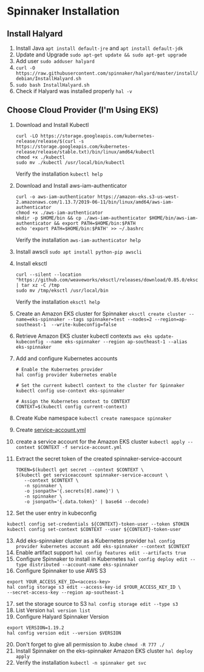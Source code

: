 # Spinnaker Installation
## Install Halyard
1. Install Java `apt install default-jre` and `apt install default-jdk`
2. Update and Upgrade `sudo apt-get update && sudo apt-get upgrade`
3. Add user `sudo adduser halyard`
4. `curl -O https://raw.githubusercontent.com/spinnaker/halyard/master/install/debian/InstallHalyard.sh`
5. `sudo bash InstallHalyard.sh`
6. Check if Halyard was installed properly `hal -v`
## Choose Cloud Provider (I'm Using EKS)
1. Download and Install Kubectl
	```
	curl -LO https://storage.googleapis.com/kubernetes-release/release/$(curl -s https://storage.googleapis.com/kubernetes-release/release/stable.txt)/bin/linux/amd64/kubectl
	chmod +x ./kubectl
	sudo mv ./kubectl /usr/local/bin/kubectl
	```
	Verify the installation `kubectl help`
	
2. Download and Install aws-iam-authenticator
	```
	curl -o aws-iam-authenticator https://amazon-eks.s3-us-west-2.amazonaws.com/1.13.7/2019-06-11/bin/linux/amd64/aws-iam-authenticator
	chmod +x ./aws-iam-authenticator
	mkdir -p $HOME/bin && cp ./aws-iam-authenticator $HOME/bin/aws-iam-authenticator && export PATH=$HOME/bin:$PATH
	echo 'export PATH=$HOME/bin:$PATH' >> ~/.bashrc
	```
	Verify the installation `aws-iam-authenticator help`

3. Install awscli `sudo apt install python-pip awscli`
4. Install eksctl
	```
	curl --silent --location "https://github.com/weaveworks/eksctl/releases/download/0.85.0/eksctl_Linux_amd64.tar.gz" | tar xz -C /tmp
	sudo mv /tmp/eksctl /usr/local/bin
	```
	Verify the installation `eksctl help`

5. Create an Amazon EKS cluster for Spinnaker `eksctl create cluster --name=eks-spinnaker --tags spinnaker=test --nodes=2 --region=ap-southeast-1  --write-kubeconfig=false`
6. Retrieve Amazon EKS cluster kubectl contexts `aws eks update-kubeconfig --name eks-spinnaker --region ap-southeast-1 --alias eks-spinnaker`
7. Add and configure Kubernetes accounts 
	```
	# Enable the Kubernetes provider
	hal config provider kubernetes enable
	
	# Set the current kubectl context to the cluster for Spinnaker
	kubectl config use-context eks-spinnaker
	
	# Assign the Kubernetes context to CONTEXT
	CONTEXT=$(kubectl config current-context)
	```
8. Create Kube namespace `kubectl create namespace spinnaker`
9. Create [service-account.yml](https://github.com/anandavj/spinnaker/blob/main/service-account.yml)
10. create a service account for the Amazon EKS cluster `kubectl apply --context $CONTEXT -f service-account.yml`
11. Extract the secret token of the created spinnaker-service-account
    ```
    TOKEN=$(kubectl get secret --context $CONTEXT \
    $(kubectl get serviceaccount spinnaker-service-account \
       --context $CONTEXT \
       -n spinnaker \
       -o jsonpath='{.secrets[0].name}') \
       -n spinnaker \
       -o jsonpath='{.data.token}' | base64 --decode)
    ```
12. Set the user entry in kubeconfig
   ```
   kubectl config set-credentials ${CONTEXT}-token-user --token $TOKEN
   kubectl config set-context $CONTEXT --user ${CONTEXT}-token-user
   ```
13. Add eks-spinnaker cluster as a Kubernetes provider `hal config provider kubernetes account add eks-spinnaker --context $CONTEXT`
14. Enable artifact support `hal config features edit --artifacts true`
15. Configure Spinnaker to install in Kubernetes `hal config deploy edit --type distributed --account-name eks-spinnaker`
16. Configure Spinnaker to use AWS S3
   ```
   export YOUR_ACCESS_KEY_ID=<access-key>
   hal config storage s3 edit --access-key-id $YOUR_ACCESS_KEY_ID \
   --secret-access-key --region ap-southeast-1
   ```
17. set the storage source to S3 `hal config storage edit --type s3`
18. List Version `hal version list`
19. Configure Halyard Spinnaker Version
   ```
   export VERSION=1.19.2
   hal config version edit --version $VERSION
   ```
20. Don't forget to give all permission to .kube `chmod -R 777 ./`
21. Install Spinnaker on the eks-spinnaker Amazon EKS cluster `hal deploy apply`
22. Verify the installation `kubectl -n spinnaker get svc`

